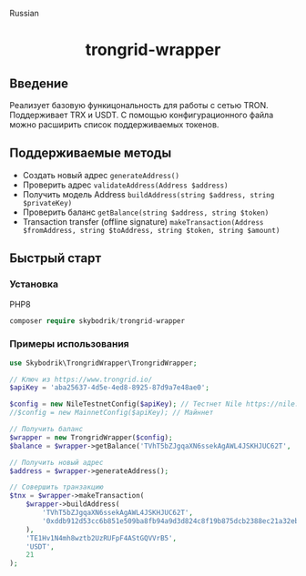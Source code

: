 Russian

<h1 align="center">trongrid-wrapper</h1>

## Введение

Реализует базовую функицональность для работы с сетью TRON. Поддерживает TRX и USDT. С помощью конфигурационного файла можно расширить список поддерживаемых токенов. 

## Поддерживаемые методы

- Создать новый адрес `generateAddress()`
- Проверить адрес `validateAddress(Address $address)`
- Получить модель Address `buildAddress(string $address, string $privateKey)`
- Проверить баланс `getBalance(string $address, string $token)`
- Transaction transfer (offline signature) `makeTransaction(Address $fromAddress, string $toAddress, string $token, string $amount)`

## Быстрый старт

### Установка

PHP8
``` php
composer require skybodrik/trongrid-wrapper
```

### Примеры использования

``` php
use Skybodrik\TrongridWrapper\TrongridWrapper;

// Ключ из https://www.trongrid.io/
$apiKey = 'aba25637-4d5e-4ed8-8925-87d9a7e48ae0';

$config = new NileTestnetConfig($apiKey); // Тестнет Nile https://nile.tronscan.org
//$config = new MainnetConfig($apiKey); // Майннет

// Получить баланс
$wrapper = new TrongridWrapper($config);
$balance = $wrapper->getBalance('TVhT5bZJgqaXN6ssekAgAWL4JSKHJUC62T', 'USDT');

// Получить новый адрес
$address = $wrapper->generateAddress();

// Совершить транзакцию
$tnx = $wrapper->makeTransaction(
    $wrapper->buildAddress(
        'TVhT5bZJgqaXN6ssekAgAWL4JSKHJUC62T',
        '0xddb912d53cc6b851e509ba8fb94a9d3d824c8f19b875dcb2388ec21a32ebda4d'
    ),
    'TE1Hv1N4mh8wztb2UzRUFpF4AStGQVVrB5',
    'USDT',
    21
);
```